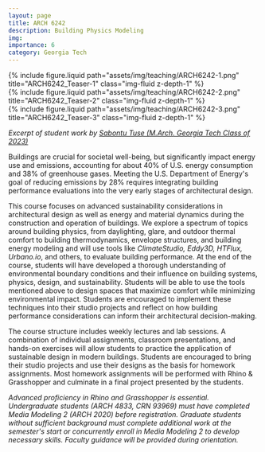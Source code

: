 ```yaml
---
layout: page
title: ARCH 6242
description: Building Physics Modeling
img:
importance: 6
category: Georgia Tech
---
```


<div class="row justify-content-sm-center">
    <div class="col-sm-10 mt-3 mt-md-0">
        {% include figure.liquid path="assets/img/teaching/ARCH6242-1.png" title="ARCH6242_Teaser-1" class="img-fluid z-depth-1" %}
    </div>
    <div class="col-sm-10 mt-3 mt-md-0">
        {% include figure.liquid path="assets/img/teaching/ARCH6242-2.png" title="ARCH6242_Teaser-2" class="img-fluid z-depth-1" %}
    </div>
    <div class="col-sm-10 mt-3 mt-md-0">
        {% include figure.liquid path="assets/img/teaching/ARCH6242-3.png" title="ARCH6242_Teaser-3" class="img-fluid z-depth-1" %}
    </div>
</div>

_Excerpt of student work by [Sabontu Tuse (M.Arch. Georgia Tech Class of 2023)](https://www.linkedin.com/in/sabontu-tuse-317511120)_

Buildings are crucial for societal well-being, but significantly impact energy use and emissions, accounting for about 40% of U.S. energy consumption and 38% of greenhouse gases. Meeting the U.S. Department of Energy's goal of reducing emissions by 28% requires integrating building performance evaluations into the very early stages of architectural design.

This course focuses on advanced sustainability considerations in architectural design as well as energy and material dynamics during the construction and operation of buildings. We explore a spectrum of topics around building physics, from daylighting, glare, and outdoor thermal comfort to building thermodynamics, envelope structures, and building energy modeling and will use tools like _ClimateStudio, Eddy3D, HTFlux, Urbano.io_, and others, to evaluate building performance.
At the end of the course, students will have developed a thorough understanding of environmental boundary conditions and their influence on building systems, physics, design, and sustainability. Students will be able to use the tools mentioned above to design spaces that maximize comfort while minimizing environmental impact. Students are encouraged to implement these techniques into their studio projects and reflect on how building performance considerations can inform their architectural decision-making. 

The course structure includes weekly lectures and lab sessions. A combination of individual assignments, classroom presentations, and hands-on exercises will allow students to practice the application of sustainable design in modern buildings. Students are encouraged to bring their studio projects and use their designs as the basis for homework assignments. Most homework assignments will be performed with Rhino & Grasshopper and culminate in a final project presented by the students.

_Advanced proficiency in Rhino and Grasshopper is essential. Undergraduate students (ARCH 4833, CRN 93969) must have completed Media Modeling 2 (ARCH 2020) before registration. Graduate students without sufficient background must complete additional work at the semester's start or concurrently enroll in Media Modeling 2 to develop necessary skills. Faculty guidance will be provided during orientation._
